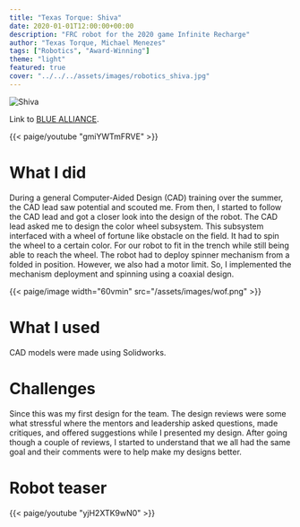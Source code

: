```yaml
---
title: "Texas Torque: Shiva"
date: 2020-01-01T12:00:00+00:00
description: "FRC robot for the 2020 game Infinite Recharge"
author: "Texas Torque, Michael Menezes"
tags: ["Robotics", "Award-Winning"]
theme: "light"
featured: true
cover: "../../../assets/images/robotics_shiva.jpg"
---
```

![Shiva](/assets/images/robotics_shiva.jpg)

Link to [BLUE ALLIANCE](https://www.thebluealliance.com/team/1477/2020).

<!-- Descriptive paragraph of project -->
{{< paige/youtube "gmiYWTmFRVE" >}}

# What I did

During a general Computer-Aided Design (CAD) training over the summer, the CAD lead saw potential and scouted me. From then, I started to follow the CAD lead and got a closer look into the design of the robot. The CAD lead asked me to design the color wheel subsystem. This subsystem interfaced with a wheel of fortune like obstacle on the field. It had to spin the wheel to a certain color. For our robot to fit in the trench while still being able to reach the wheel. The robot had to deploy spinner mechanism from a folded in position. However, we also had a motor limit. So, I implemented the mechanism deployment and spinning using a coaxial design. 

{{< paige/image width="60vmin" src="/assets/images/wof.png" >}}

# What I used

CAD models were made using Solidworks.

# Challenges

Since this was my first design for the team. The design reviews were some what stressful where the mentors and leadership asked questions, made critiques, and offered suggestions while I presented my design. After going though a couple of reviews, I started to understand that we all had the same goal and their comments were to help make my designs better.

# Robot teaser

{{< paige/youtube "yjH2XTK9wN0" >}}